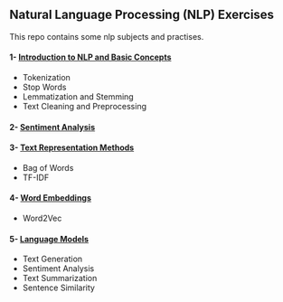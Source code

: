 ## Natural Language Processing (NLP) Exercises
This repo contains some nlp subjects and practises. <br> 
#### 1- [Introduction to NLP and Basic Concepts](https://github.com/nurseda-diker/nlp-exercises/blob/main/nlp_intro.ipynb) 
* Tokenization
* Stop Words
* Lemmatization and Stemming 
* Text Cleaning and Preprocessing <br>

#### 2- [Sentiment Analysis](https://github.com/nurseda-diker/nlp-exercises/blob/main/sentiment_analysis.ipynb)

#### 3- [Text Representation Methods](https://github.com/nurseda-diker/nlp-exercises/blob/main/sentiment_analysis.ipynb)
* Bag of Words 
* TF-IDF

#### 4- [Word Embeddings](https://github.com/nurseda-diker/nlp-exercises/blob/main/word_embeddings.ipynb)
- Word2Vec

#### 5- [Language Models](https://github.com/nurseda-diker/nlp-exercises/blob/main/language_models.ipynb)
- Text Generation
- Sentiment Analysis
- Text Summarization
- Sentence Similarity
